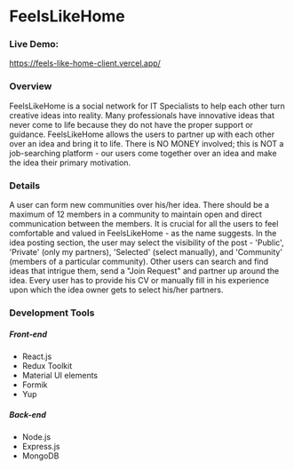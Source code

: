 # FeelsLikeHome

### Live Demo:
https://feels-like-home-client.vercel.app/

### Overview
FeelsLikeHome is a social network for IT Specialists to help each other turn creative ideas into reality. Many professionals have innovative ideas that never come to life because they do not have the proper support or guidance. FeelsLikeHome allows the users to partner up with each other over an idea and bring it to life. There is NO MONEY
involved; this is NOT a job-searching platform - our users come together over an idea and make the idea their primary motivation. 

### Details
A user can form new communities over his/her idea. There should be a maximum of 12 members in a community to maintain open and direct communication between the members. It is crucial for all the users to feel comfortable and valued in FeelsLikeHome - as the name suggests. In the idea posting section, the user may select the visibility of the post - 'Public', 'Private' (only my partners), 'Selected' (select manually), and 'Community' (members of a particular community). Other users can search and find ideas that intrigue them, send a "Join Request" and partner up around the idea. Every user has to provide his CV or manually fill in his experience upon which the idea owner gets to select his/her partners.

### Development Tools
##### Front-end
* React.js
* Redux Toolkit
* Material UI elements
* Formik
* Yup
  
##### Back-end
* Node.js
* Express.js
* MongoDB
